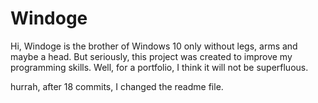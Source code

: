 # Windoge

Hi, Windoge is the brother of Windows 10 only without legs, arms and maybe a head. But seriously, this project was created to improve my programming skills. Well, for a portfolio, I think it will not be superfluous.

hurrah, after 18 commits, I changed the readme file.
